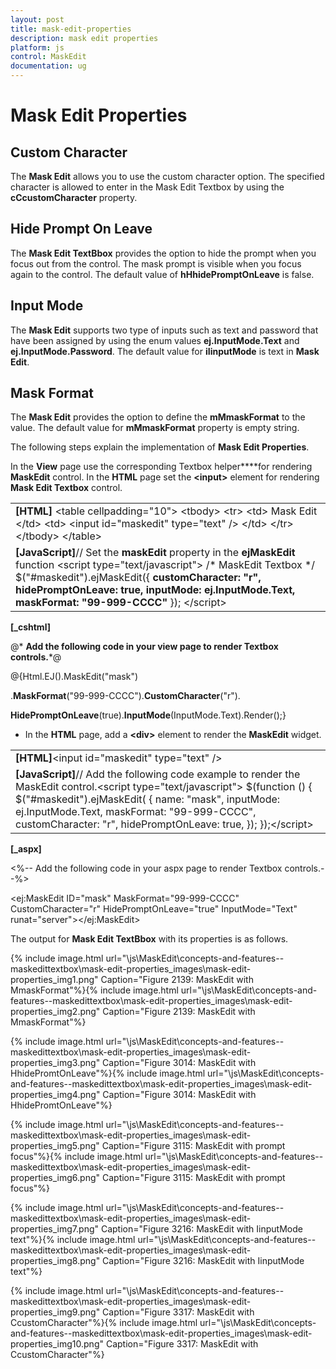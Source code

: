 ```yaml
---
layout: post
title: mask-edit-properties
description: mask edit properties
platform: js
control: MaskEdit
documentation: ug
---
```


# Mask Edit Properties

## Custom Character

The **Mask Edit** allows you to use the custom character option. The specified character is allowed to enter in the Mask Edit Textbox by using the **cCcustomCharacter** property.

## Hide Prompt On Leave

The **Mask Edit TextBbox** provides the option to hide the prompt when you focus out from the control. The mask prompt is visible when you focus again to the control. The default value of **hHhidePromptOnLeave** is false.

## Input Mode

The **Mask Edit** supports two type of inputs such as text and password that have been assigned by using the enum values **ej.InputMode.Text** and **ej.InputMode.Password**. The default value for **iIinputMode** is text in **Mask Edit**.

## Mask Format

The **Mask Edit** provides the option to define the **mMmaskFormat** to the value. The default value for **mMmaskFormat** property is empty string.

The following steps explain the implementation of **Mask Edit Properties**.

In the **View** page use the corresponding Textbox helper****for rendering **MaskEdit** control. In the **HTML** page set the **&lt;input&gt;** element for rendering **Mask Edit Textbox** control. 



<table>
<tr>
<td>
<b>[HTML]</b>       &lt;table cellpadding="10"&gt;            &lt;tbody&gt;                &lt;tr&gt;                    &lt;td&gt;                        <label for="maskedit">Mask Edit</label>                    &lt;/td&gt;                    &lt;td&gt;                        &lt;input id="maskedit" type="text" /&gt;                    &lt;/td&gt;                &lt;/tr&gt;            &lt;/tbody&gt;        &lt;/table&gt;</td></tr>
<tr>
<td>
<b>[JavaScript]</b>// Set the <b>maskEdit</b> property in the <b>ejMaskEdit</b> function    &lt;script type="text/javascript"&gt;        /* MaskEdit Textbox */        $("#maskedit").ejMaskEdit({            <b>            customCharacter: "r",           </b><b>            hidePromptOnLeave: true,</b><b>            inputMode: ej.InputMode.Text,</b><b>            maskFormat: "99-999-CCCC"</b>        });    &lt;/script&gt;</td></tr>
</table>


**[_cshtml]**

@* **Add the following code in your view page to render Textbox controls.***@

@{Html.EJ().MaskEdit("mask")

.**MaskFormat**("99-999-CCCC").**CustomCharacter**("r").

**HidePromptOnLeave**(true).**InputMode**(InputMode.Text).Render();}





* In the **HTML** page, add a **&lt;div&gt;** element to render the **MaskEdit** widget. 



<table>
<tr>
<td>
<b>[HTML]</b>&lt;input id="maskedit" type="text" /&gt;</td></tr>
<tr>
<td>
<b>[JavaScript]</b>// Add the following code example to render the MaskEdit control.&lt;script type="text/javascript"&gt;    $(function () {        $("#maskedit").ejMaskEdit(        {            name: "mask",            inputMode: ej.InputMode.Text,            maskFormat: "99-999-CCCC",            customCharacter: "r",            hidePromptOnLeave: true,        });    });&lt;/script&gt;</td></tr>
</table>


**[_aspx]**

&lt;%-- Add the following code in your aspx page to render Textbox controls.--%&gt;

&lt;ej:MaskEdit ID="mask" MaskFormat="99-999-CCCC" CustomCharacter="r" HidePromptOnLeave="true" InputMode="Text"  runat="server"&gt;&lt;/ej:MaskEdit&gt;



The output for **Mask Edit TextBbox** with its properties is as follows.

{% include image.html url="\js\MaskEdit\concepts-and-features--maskedittextbox\mask-edit-properties_images\mask-edit-properties_img1.png" Caption="Figure 2139: MaskEdit with MmaskFormat"%}{% include image.html url="\js\MaskEdit\concepts-and-features--maskedittextbox\mask-edit-properties_images\mask-edit-properties_img2.png" Caption="Figure 2139: MaskEdit with MmaskFormat"%}



{% include image.html url="\js\MaskEdit\concepts-and-features--maskedittextbox\mask-edit-properties_images\mask-edit-properties_img3.png" Caption="Figure 3014: MaskEdit with HhidePromtOnLeave"%}{% include image.html url="\js\MaskEdit\concepts-and-features--maskedittextbox\mask-edit-properties_images\mask-edit-properties_img4.png" Caption="Figure 3014: MaskEdit with HhidePromtOnLeave"%}



{% include image.html url="\js\MaskEdit\concepts-and-features--maskedittextbox\mask-edit-properties_images\mask-edit-properties_img5.png" Caption="Figure 3115: MaskEdit with prompt focus"%}{% include image.html url="\js\MaskEdit\concepts-and-features--maskedittextbox\mask-edit-properties_images\mask-edit-properties_img6.png" Caption="Figure 3115: MaskEdit with prompt focus"%}



{% include image.html url="\js\MaskEdit\concepts-and-features--maskedittextbox\mask-edit-properties_images\mask-edit-properties_img7.png" Caption="Figure 3216: MaskEdit with IinputMode text"%}{% include image.html url="\js\MaskEdit\concepts-and-features--maskedittextbox\mask-edit-properties_images\mask-edit-properties_img8.png" Caption="Figure 3216: MaskEdit with IinputMode text"%}



{% include image.html url="\js\MaskEdit\concepts-and-features--maskedittextbox\mask-edit-properties_images\mask-edit-properties_img9.png" Caption="Figure 3317: MaskEdit with CcustomCharacter"%}{% include image.html url="\js\MaskEdit\concepts-and-features--maskedittextbox\mask-edit-properties_images\mask-edit-properties_img10.png" Caption="Figure 3317: MaskEdit with CcustomCharacter"%}

